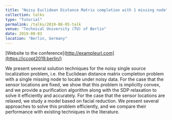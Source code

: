 ```yaml
---
title: "Noisy Euclidean Distance Matrix completion with 1 missing node"
collection: talks
type: "Tutorial"
permalink: /talks/2019-08-05-talk
venue: "Technical University (TU) of Berlin"
date: 2019-08-03
location: "Berlin, Germany"
---
```


[Website to the conference](http://exampleurl.com](https://iccopt2019.berlin/)

We present several solution techniques for the noisy single source localization problem, i.e. the Euclidean distance matrix completion problem with a single missing node to locate under noisy data. For the case that the sensor locations are fixed, we show that this problem is implicitly convex, and we provide a purification algorithm along with the SDP relaxation to solve it efficiently and accurately. For the case that the sensor locations are relaxed, we study a model based on facial reduction. We present several approaches to solve this problem efficiently, and we compare their performance with existing techniques in the literature.

